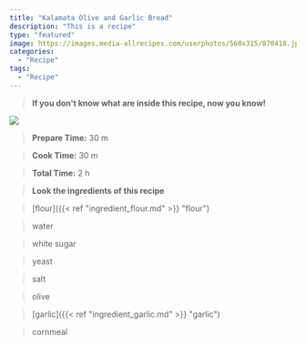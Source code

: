 ```yaml
---
title: "Kalamata Olive and Garlic Bread"
description: "This is a recipe"
type: "featured"
image: https://images.media-allrecipes.com/userphotos/560x315/870418.jpg
categories: 
  - "Recipe"
tags: 
  - "Recipe"
---
```



>**If you don't know what are inside this recipe, now you know!**

![](../images/Recipes-Banner.jpg)
> **Prepare Time:** 30 m


> **Cook Time:** 30 m


> **Total Time:** 2 h

> **Look the ingredients of this recipe**

> [flour]({{< ref "ingredient_flour.md" >}} "flour")

> water

> white sugar

> yeast

> salt

> olive

> [garlic]({{< ref "ingredient_garlic.md" >}} "garlic")

> cornmeal

